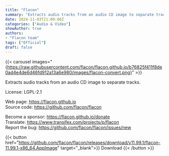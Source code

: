 ```yaml
---
title: "Flacon"
summary: "Extracts audio tracks from an audio CD image to separate tracks."
date: 2024-11-03T21:09:00Z
categories: ["Audio & Video"]
showAuthor: true
authors:
- "Flacon team"
tags: ["Official"]
draft: false
---
```


{{< carousel images="{https://raw.githubusercontent.com/flacon/flacon.github.io/b76825f411f8de0ad4e4de6d46fd912a13a6e980/images/flacon-convert.png}" >}}

Extracts audio tracks from an audio CD image to separate tracks.

License: LGPL-2.1

Web page: <https://flacon.github.io>  
Source code: <https://github.com/flacon/flacon>

Become a sponsor: <https://flacon.github.io/donate>  
Translate: <https://www.transifex.com/projects/p/flacon>  
Report the bug: <https://github.com/flacon/flacon/issues/new>  

{{< button href="https://github.com/flacon/flacon/releases/download/v11.99.1/flacon-11.99.1-x86_64.AppImage" target="_blank">}}
Download
{{< /button >}}